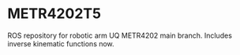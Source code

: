 # METR4202T5
ROS repository for robotic arm UQ METR4202
main branch.
Includes inverse kinematic functions now.

